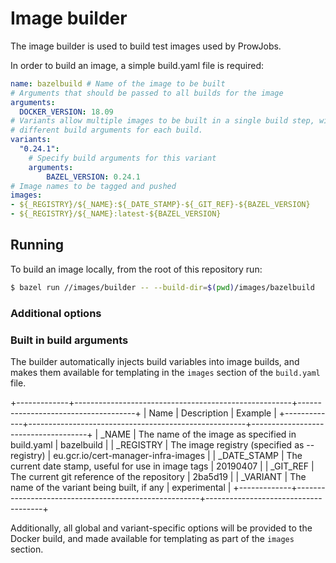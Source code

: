 # Image builder

The image builder is used to build test images used by ProwJobs.

In order to build an image, a simple build.yaml file is required:

```yaml
name: bazelbuild # Name of the image to be built
# Arguments that should be passed to all builds for the image
arguments:
  DOCKER_VERSION: 18.09
# Variants allow multiple images to be built in a single build step, with
# different build arguments for each build.
variants:
  "0.24.1":
    # Specify build arguments for this variant
    arguments:
        BAZEL_VERSION: 0.24.1
# Image names to be tagged and pushed
images:
- ${_REGISTRY}/${_NAME}:${_DATE_STAMP}-${_GIT_REF}-${BAZEL_VERSION}
- ${_REGISTRY}/${_NAME}:latest-${BAZEL_VERSION}
```

## Running

To build an image locally, from the root of this repository run:

```bash
$ bazel run //images/builder -- --build-dir=$(pwd)/images/bazelbuild
```

### Additional options



### Built in build arguments

The builder automatically injects build variables into image builds, and makes
them available for templating in the `images` section of the `build.yaml` file.

+-------------+------------------------------------------------------+-------------------------------------+
| Name        | Description                                          | Example                             |
+-------------+------------------------------------------------------+-------------------------------------+
| _NAME       | The name of the image as specified in build.yaml     | bazelbuild                          |
| _REGISTRY   | The image registry (specified as --registry)         | eu.gcr.io/cert-manager-infra-images |
| _DATE_STAMP | The current date stamp, useful for use in image tags | 20190407                            |
| _GIT_REF    | The current git reference of the repository          | 2ba5d19                             |
| _VARIANT    | The name of the variant being built, if any          | experimental                        |
+-------------+------------------------------------------------------+-------------------------------------+

Additionally, all global and variant-specific options will be provided to the
Docker build, and made available for templating as part of the `images` section.
